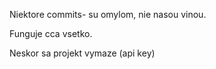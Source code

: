 Niektore commits- su omylom, nie nasou vinou. 

Funguje cca vsetko.

Neskor sa projekt vymaze (api key) 

